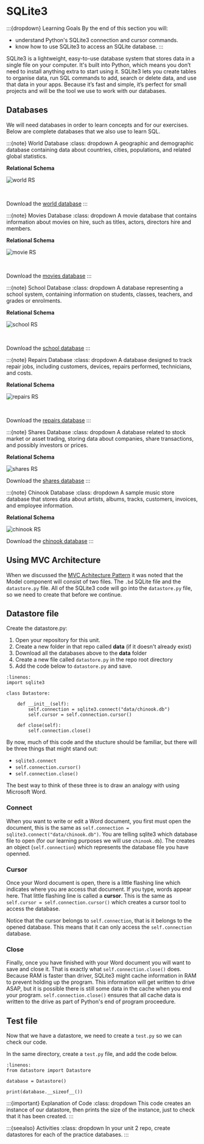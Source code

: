 # SQLite3

:::{dropdown} Learning Goals
By the end of this section you will:
- understand Python's SQLite3 connection and cursor commands.
- know how to use SQLite3 to access an SQLite database.
:::

SQLite3 is a lightweight, easy-to-use database system that stores data in a single file on your computer. It's built into Python, which means you don’t need to install anything extra to start using it. SQLite3 lets you create tables to organise data, run SQL commands to add, search or delete data, and use that data in your apps. Because it’s fast and simple, it’s perfect for small projects and will be the tool we use to work with our databases.

## Databases

We will need databases in order to learn concepts and for our exercises. Below are complete databases that we also use to learn SQL.

:::{note} World Database
:class: dropdown
A geographic and demographic database containing data about countries, cities, populations, and related global statistics.

**Relational Schema**

![world RS](../08_sql/assets/world.png)<p>&nbsp;</p>

Download the [world database](../08_sql/assets/world.db)
:::

:::{note} Movies Database
:class: dropdown
 A movie database that contains information about movies on hire, such as titles, actors, directors hire and members.

**Relational Schema**

![movie RS](../08_sql/assets/moives.png)<p>&nbsp;</p>

Download the [movies database](../08_sql/assets/moives.db)
:::

:::{note} School Database
:class: dropdown
A database representing a school system, containing information on students, classes, teachers, and grades or enrolments.

**Relational Schema**

![school RS](../08_sql/assets/school.png)<p>&nbsp;</p>

Download the [school database](../08_sql/assets/school.db)
:::

:::{note} Repairs Database
:class: dropdown
A database designed to track repair jobs, including customers, devices, repairs performed, technicians, and costs.

**Relational Schema**

![repairs RS](../08_sql/assets/repairs.png)<p>&nbsp;</p>

Download the [repairs database](../08_sql/assets/repairs.db)
:::


:::{note} Shares Database
:class: dropdown
A database related to stock market or asset trading, storing data about companies, share transactions, and possibly investors or prices.

**Relational Schema**

![shares RS](../08_sql/assets/shares.png)

Download the [shares database](../08_sql/assets/shares.db)
:::

:::{note} Chinook Database
:class: dropdown
A sample music store database that stores data about artists, albums, tracks, customers, invoices, and employee information.

**Relational Schema**

![chinook RS](../08_sql/assets/chinook.png)

Download the [chinook database](../08_sql/assets/chinook.db)
:::

## Using MVC Architecture

When we discussed the [MVC Achitecture Pattern](../02_coding/04_paradigms.md#mvc-architecture-pattern) it was noted that the Model component will consist of two files. The `.bd` SQLite file and the `datastore.py` file. All of the SQLite3 code will go into the `datastore.py` file, so we need to create that before we continue.

## Datastore file

Create the datastore.py:

1. Open your repository for this unit.
2. Create a new folder in that repo called **data** (if it doesn't already exist)
3. Download all the databases above to the **data** folder
4. Create a new file called `datastore.py` in the repo root directory
5. Add the code below to `datastore.py` and save.

```{code}python
:linenos:
import sqlite3

class Datastore:

    def __init__(self):
        self.connection = sqlite3.connect("data/chinook.db")
        self.cursor = self.connection.cursor()

    def close(self):
        self.connection.close()
```

By now, much of this code and the stucture should be familiar, but there will be three things that might stand out:

- `sqlite3.connect`
- `self.connection.cursor()`
- `self.connection.close()`

The best way to think of these three is to draw an analogy with using Microsoft Word.

### Connect

When you want to write or edit a Word document, you first must open the document, this is the same as `self.connection = sqlite3.connect("data/chinook.db")`. You are telling sqlite3 which database file to open (for our learning purposes we will use `chinook.db`). The creates an object (`self.connection`) which represents the database file you have openned.

### Cursor

 Once your Word document is open, there is a little flashing line which indicates where you are access that document. If you type, words appear here. That little flashing line is called a **cursor**. This is the same as `self.cursor = self.connection.cursor()` which creates a cursor tool to access the database. 
 
 Notice that the cursor belongs to `self.connection`, that is it belongs to the opened database. This means that it can only access the `self.connection` database.

### Close

Finally, once you have finished with your Word document you will want to save and close it. That is exactly what `self.connection.close()` does. Because RAM is faster than driver, SQLite3 might cache information in RAM to prevent holding up the program. This information will get written to drive ASAP, but it is possible there is still some data in the cache when you end your program. `self.connection.close()` ensures that all cache data is written to the drive as part of Python's end of program proceedure.

## Test file

Now that we have a datastore, we need to create a `test.py` so we can check our code.

In the same directory, create a `test.py` file, and add the code below.

```{code}python
:linenos:
from datastore import Datastore

database = Datastore()

print(database.__sizeof__())
```

:::{important} Explanation of Code
:class: dropdown
This code creates an instance of our datastore, then prints the size of the instance, just to check that it has been created.
:::

:::{seealso} Activities
:class: dropdown
In your unit 2 repo, create datastores for each of the practice databases.
:::